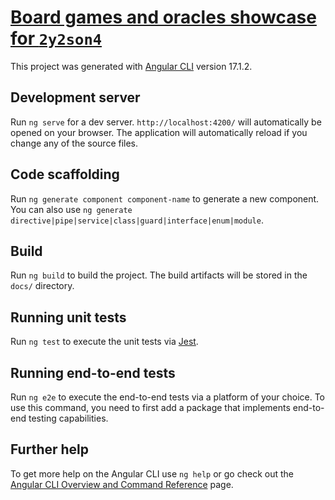 # [Board games and oracles showcase for `2y2son4`](https://2y2son4.github.io/board-games-showcase)

This project was generated with [Angular CLI](https://github.com/angular/angular-cli) version 17.1.2.

## Development server

Run `ng serve` for a dev server. `http://localhost:4200/` will automatically be opened on your browser. The application will automatically reload if you change any of the source files.

## Code scaffolding

Run `ng generate component component-name` to generate a new component. You can also use `ng generate directive|pipe|service|class|guard|interface|enum|module`.

## Build

Run `ng build` to build the project. The build artifacts will be stored in the `docs/` directory.

## Running unit tests

Run `ng test` to execute the unit tests via [Jest](https://jestjs.io/).

## Running end-to-end tests

Run `ng e2e` to execute the end-to-end tests via a platform of your choice. To use this command, you need to first add a package that implements end-to-end testing capabilities.

## Further help

To get more help on the Angular CLI use `ng help` or go check out the [Angular CLI Overview and Command Reference](https://angular.io/cli) page.
